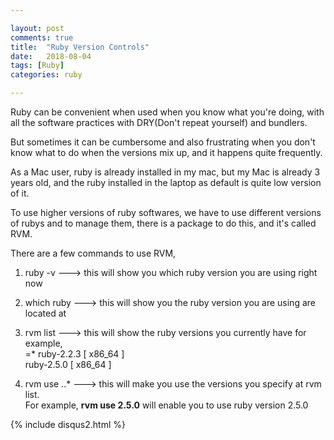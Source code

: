 ```yaml
---

layout: post
comments: true
title:  "Ruby Version Controls"
date:   2018-08-04
tags: [Ruby] 
categories: ruby 

---
```


Ruby can be convenient when used when you know what you're doing,
with all the software practices with DRY(Don't repeat yourself) and bundlers.

But sometimes it can be cumbersome and also frustrating when you don't know
what to do when the versions mix up, and it happens quite frequently.

As a Mac user, ruby is already installed in my mac, 
but my Mac is already 3 years old, and the ruby installed in the laptop
as default is quite low version of it.

To use higher versions of ruby softwares, we have to use different versions of rubys
and to manage them, there is a package to do this, and it's called RVM.

There are a few commands to use RVM,

1. ruby -v
---> this will show you which ruby version you are using right now

2. which ruby
---> this will show you the ruby version you are using are located at

3. rvm list
---> this will show the ruby versions you currently have
for example, <br>
=* ruby-2.2.3 [ x86_64 ]<br>
   ruby-2.5.0 [ x86_64 ]<br>


4. rvm use *.*.*
---> this will make you use the versions you specify at rvm list.
<br>For example, <b>rvm use 2.5.0</b> will enable you to use ruby version 2.5.0

{% include disqus2.html %}
